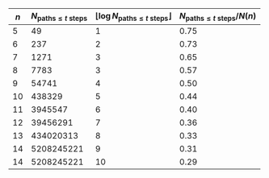 | $n$ | $N_{\text{paths} \leq t \text{ steps}}$ | $\lfloor \log N_{\text{paths} \leq t \text{ steps}}\rfloor$ | $N_{\text{paths} \leq t \text{ steps}}/N(n)$ |
| --- | --------------------------------------- | ----------------------------------------------------------- | ------------------------------------------ |
| 5   | 49                                      | 1                                                           | 0.75                                       |
| 6   | 237                                     | 2                                                           | 0.73                                       |
| 7   | 1271                                    | 3                                                           | 0.65                                       |
| 8   | 7783                                    | 3                                                           | 0.57                                       |
| 9   | 54741                                   | 4                                                           | 0.50                                       |
| 10  | 438329                                  | 5                                                           | 0.44                                       |
| 11  | 3945547                                 | 6                                                           | 0.40                                       |
| 12  | 39456291                                | 7                                                           | 0.36                                       |
| 13  | 434020313                               | 8                                                           | 0.33                                       |
| 14  | 5208245221                              | 9                                                           | 0.31                                       |
| 14  | 5208245221                              | 10                                                          | 0.29                                       |
